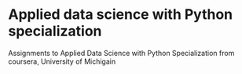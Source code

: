 # Applied data science with Python specialization
Assignments to Applied Data Science with Python Specialization from coursera, University of Michigain
